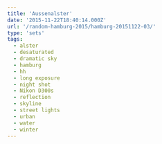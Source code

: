 ```yaml
---
title: 'Aussenalster'
date: '2015-11-22T18:40:14.000Z'
url: '/random-hamburg-2015/hamburg-20151122-03/'
type: 'sets'
tags:
  - alster
  - desaturated
  - dramatic sky
  - hamburg
  - hh
  - long exposure
  - night shot
  - Nikon D300s
  - reflection
  - skyline
  - street lights
  - urban
  - water
  - winter
---
```

